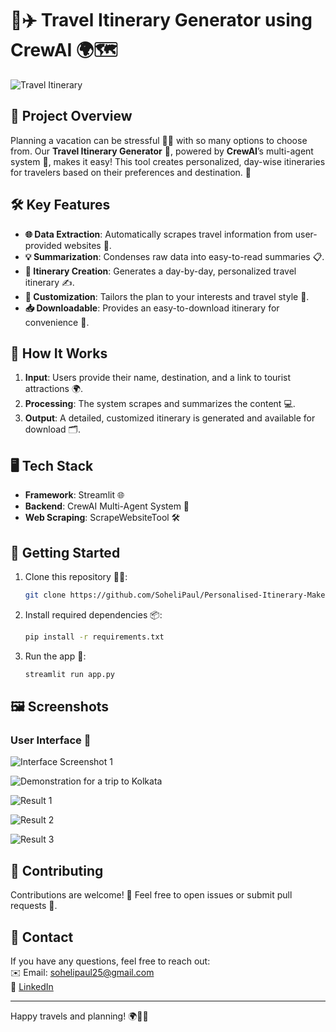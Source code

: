 # 🧳✈️ Travel Itinerary Generator using CrewAI 🌍🗺️
![Travel Itinerary](https://github.com/user-attachments/assets/3899f44d-c0a6-4238-8fa5-a0908c9404f3)

## 🎯 Project Overview
Planning a vacation can be stressful 😵‍💫 with so many options to choose from. Our **Travel Itinerary Generator** 🎉, powered by **CrewAI**’s multi-agent system 🤖, makes it easy! This tool creates personalized, day-wise itineraries for travelers based on their preferences and destination. 🌟

## 🛠️ Key Features
- **🌐 Data Extraction**: Automatically scrapes travel information from user-provided websites 📄.
- **💡 Summarization**: Condenses raw data into easy-to-read summaries 📋.
- **📅 Itinerary Creation**: Generates a day-by-day, personalized travel itinerary ✍️.
- **🎨 Customization**: Tailors the plan to your interests and travel style 💼.
- **📥 Downloadable**: Provides an easy-to-download itinerary for convenience 📄.

## 🚀 How It Works
1. **Input**: Users provide their name, destination, and a link to tourist attractions 🌍.
2. **Processing**: The system scrapes and summarizes the content 💻.
3. **Output**: A detailed, customized itinerary is generated and available for download 🗂️.

## 🖥️ Tech Stack
- **Framework**: Streamlit 🌐
- **Backend**: CrewAI Multi-Agent System 🤖
- **Web Scraping**: ScrapeWebsiteTool 🛠️

## 🏁 Getting Started
1. Clone this repository 👨‍💻:
    ```bash
    git clone https://github.com/SoheliPaul/Personalised-Itinerary-Maker.git
    ```
2. Install required dependencies 📦:
    ```bash
    pip install -r requirements.txt
    ```
3. Run the app 🚀:
    ```bash
    streamlit run app.py
    ```

## 🖼️ Screenshots

### User Interface 🌟
![Interface Screenshot 1](https://github.com/user-attachments/assets/3a9026e8-d108-475b-bf83-38ae70511171/r-image-1)

![Demonstration for a trip to Kolkata](https://github.com/user-attachments/assets/3752d14c-70a4-4824-ad0d-c6083526a682/r-image-2)

![Result 1](https://github.com/user-attachments/assets/ba53a6ec-d7ef-4088-b488-6998f375ed81/r-image-3)

![Result 2](https://github.com/user-attachments/assets/ca23504c-de4a-4ee6-948a-7eb3adbb35f8/r-image-4)

![Result 3](https://github.com/user-attachments/assets/6a685374-4739-4fee-b927-8b127e65a555/r-image-5)

## 🤝 Contributing
Contributions are welcome! 🎉 Feel free to open issues or submit pull requests 🚀.

## 📧 Contact
If you have any questions, feel free to reach out:  
✉️ Email: sohelipaul25@gmail.com  
🔗 [LinkedIn](https://www.linkedin.com/in/soheli-paul-42350b231/)

---

Happy travels and planning! 🌍🧳✨
